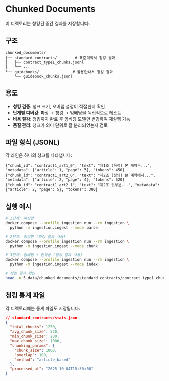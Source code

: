 # Chunked Documents

이 디렉토리는 청킹된 중간 결과를 저장합니다.

## 구조

```
chunked_documents/
├── standard_contracts/        # 표준계약서 청킹 결과
│   ├── contract_type1_chunks.jsonl
│   └── ...
└── guidebooks/               # 활용안내서 청킹 결과
    └── guidebook_chunks.jsonl
```

## 용도

- **청킹 검증**: 청크 크기, 오버랩 설정이 적절한지 확인
- **단계별 디버깅**: 파싱 → 청킹 → 임베딩을 독립적으로 테스트
- **비용 절감**: 청킹까지 완료 후 임베딩 모델만 변경하여 재실행 가능
- **품질 관리**: 청크가 의미 단위로 잘 분리되었는지 검토

## 파일 형식 (JSONL)

각 라인은 하나의 청크를 나타냅니다:

```jsonl
{"chunk_id": "contract1_art1_0", "text": "제1조 (목적) 본 계약은...", "metadata": {"article": 1, "page": 3}, "tokens": 450}
{"chunk_id": "contract1_art2_0", "text": "제2조 (정의) 본 계약에서...", "metadata": {"article": 2, "page": 4}, "tokens": 520}
{"chunk_id": "contract1_art2_1", "text": "제2조 뒷부분...", "metadata": {"article": 2, "page": 5}, "tokens": 380}
```

## 실행 예시

```bash
# 1단계: 파싱만
docker compose --profile ingestion run --rm ingestion \
  python -m ingestion.ingest --mode parse

# 2단계: 청킹만 (파싱 결과 사용)
docker compose --profile ingestion run --rm ingestion \
  python -m ingestion.ingest --mode chunk

# 3단계: 임베딩 + 인덱싱 (청킹 결과 사용)
docker compose --profile ingestion run --rm ingestion \
  python -m ingestion.ingest --mode index

# 청킹 결과 확인
head -n 5 data/chunked_documents/standard_contracts/contract_type1_chunks.jsonl
```

## 청킹 통계 파일

각 디렉토리에는 통계 파일도 저장됩니다:

```json
// standard_contracts/stats.json
{
  "total_chunks": 1250,
  "avg_chunk_size": 520,
  "min_chunk_size": 200,
  "max_chunk_size": 1000,
  "chunking_params": {
    "chunk_size": 1000,
    "overlap": 100,
    "method": "article_based"
  },
  "processed_at": "2025-10-04T15:30:00"
}
```

